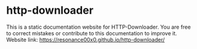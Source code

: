 # http-downloader
This is a static documentation website for HTTP-Downloader.
You are free to correct mistakes or contribute to this documentation to improve it.
Website link: https://resonance00x0.github.io/http-downloader/ 
